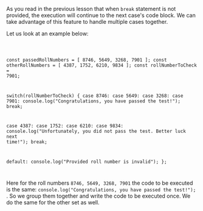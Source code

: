 As you read in the previous lesson that when `break` statement is not provided, the execution will continue to the next case's code block. We can take advantage of this feature to handle multiple cases together.

Let us look at an example below:

<codeblock language="javascript" type="lesson">
<code>

const passedRollNumbers = [ 8746, 5649, 3268, 7901 ];
const otherRollNumbers = [ 4387, 1752, 6210, 9834 ];
const rollNumberToCheck = 7901;

switch(rollNumberToCheck) {
  case 8746: case 5649: case 3268: case 7901:
    console.log("Congratulations, you have passed the test!");
    break;

  case 4387: case 1752: case 6210: case 9834:
    console.log("Unfortunately, you did not pass the test. Better luck next time!");
    break;

  default:
    console.log("Provided roll number is invalid");
};

</code>
</codeblock>

Here for the roll numbers `8746, 5649, 3268, 7901` the code to be executed is the same: `console.log("Congratulations, you have passed the test!"); `. So we group them together and write the code to be executed once. We do the same for the other set as well.

